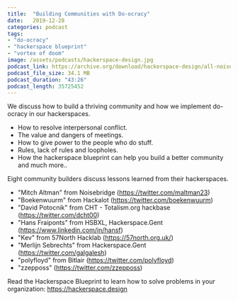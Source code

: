 ```yaml
---
title:  "Building Communities with Do-ocracy"
date:   2019-12-28
categories: podcast
tags:
- "do-ocracy"
- "hackerspace blueprint"
- "vortex of doom"
image: /assets/podcasts/hackerspace-design.jpg
podcast_link: https://archive.org/download/hackerspace-design/all-noise-gate-louder.mp3
podcast_file_size: 34.1 MB
podcast_duration: "43:26"
podcast_length: 35725452
---
```


We discuss how to build a thriving community and how we implement do-ocracy in our hackerspaces. 

* How to resolve interpersonal conflict.
* The value and dangers of meetings.
* How to give power to the people who do stuff.
* Rules, lack of rules and loopholes.
* How the hackerspace blueprint can help you build a better community
and much more..

Eight community builders discuss lessons learned from their hackerspaces. 

* "Mitch Altman" from Noisebridge (https://twitter.com/maltman23)
* "Boekenwuurm" from Hackalot (https://twitter.com/boekenwuurm)
* "David Potocnik" from CHT - Totalism.org hackbase (https://twitter.com/dcht00)
* "Hans Fraiponts" from HSBXL, Hackerspace.Gent (https://www.linkedin.com/in/hansf)
* "Kev" from 57North Hacklab (https://57north.org.uk/)
* "Merlijn Sebrechts" from Hackerspace.Gent (https://twitter.com/galgalesh)
* "polyfloyd" from Bitlair (https://twitter.com/polyfloyd)
* "zzepposs" (https://twitter.com/zzepposs)

Read the Hackerspace Blueprint to learn how to solve problems in your organization: https://hackerspace.design
